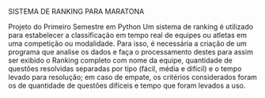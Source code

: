 SISTEMA DE RANKING PARA MARATONA

Projeto do Primeiro Semestre em Python
Um sistema de ranking é utilizado para estabelecer a classificação em tempo real de 
equipes ou atletas em uma competição ou modalidade. Para isso, é necessária a criação 
de um programa que analise os dados e faça o processamento destes para assim ser 
exibido o Ranking completo com nome da equipe, quantidade de questões resolvidas 
separadas por tipo (fácil, média e difícil) e o tempo levado para resolução; em caso de 
empate, os critérios considerados foram os de quantidade de questões difíceis e tempo 
que foram levados a uso.
